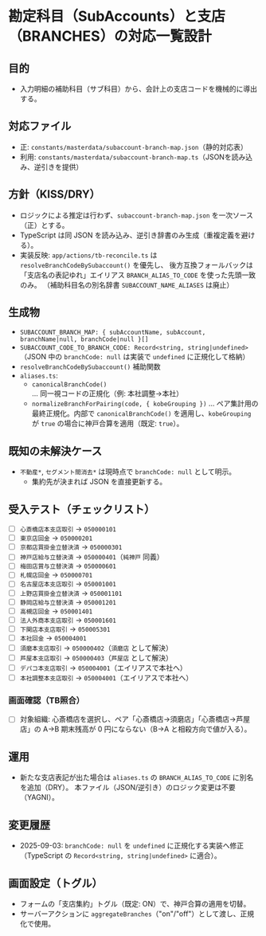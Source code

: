 # 勘定科目（SubAccounts）と支店（BRANCHES）の対応一覧設計

## 目的
- 入力明細の補助科目（サブ科目）から、会計上の支店コードを機械的に導出する。

## 対応ファイル
- 正: `constants/masterdata/subaccount-branch-map.json`（静的対応表）
- 利用: `constants/masterdata/subaccount-branch-map.ts`（JSONを読み込み、逆引きを提供）

## 方針（KISS/DRY）
- ロジックによる推定は行わず、`subaccount-branch-map.json` を一次ソース（正）とする。
- TypeScript は同 JSON を読み込み、逆引き辞書のみ生成（重複定義を避ける）。
- 実装反映: `app/actions/tb-reconcile.ts` は `resolveBranchCodeBySubaccount()` を優先し、
  後方互換フォールバックは「支店名の表記ゆれ」エイリアス `BRANCH_ALIAS_TO_CODE` を使った先頭一致のみ。
  （補助科目名の別名辞書 `SUBACCOUNT_NAME_ALIASES` は廃止）

## 生成物
- `SUBACCOUNT_BRANCH_MAP: { subAccountName, subAccount, branchName|null, branchCode|null }[]`
- `SUBACCOUNT_CODE_TO_BRANCH_CODE: Record<string, string|undefined>`（JSON 中の `branchCode: null` は実装で `undefined` に正規化して格納）
- `resolveBranchCodeBySubaccount()` 補助関数
- `aliases.ts`:
  - `canonicalBranchCode()` … 同一視コードの正規化（例: 本社調整→本社）
  - `normalizeBranchForPairing(code, { kobeGrouping })` … ペア集計用の最終正規化。内部で `canonicalBranchCode()` を適用し、`kobeGrouping` が `true` の場合に神戸合算を適用（既定: `true`）。

## 既知の未解決ケース
- `不動産*`, `セグメント間消去*` は現時点で `branchCode: null` として明示。
  - 集約先が決まれば JSON を直接更新する。

## 受入テスト（チェックリスト）
- [ ] `心斎橋店本支店取引` → `050000101`
- [ ] `東京店回金` → `050000201`
- [ ] `京都店買掛金立替決済` → `050000301`
- [ ] `神戸店給与立替決済` → `050000401`（`純神戸` 同義）
- [ ] `梅田店賞与立替決済` → `050000601`
- [ ] `札幌店回金` → `050000701`
- [ ] `名古屋店本支店取引` → `050001001`
- [ ] `上野店買掛金立替決済` → `050001101`
- [ ] `静岡店給与立替決済` → `050001201`
- [ ] `高槻店回金` → `050001401`
- [ ] `法人外商本支店取引` → `050001601`
- [ ] `下関店本支店取引` → `050005301`
- [ ] `本社回金` → `050004001`
- [ ] `須磨本支店取引` → `050000402`（`須磨店` として解決）
- [ ] `芦屋本支店取引` → `050000403`（`芦屋店` として解決）
- [ ] `デパコ本支店取引` → `050004001`（エイリアスで本社へ）
- [ ] `本社調整本支店取引` → `050004001`（エイリアスで本社へ）

### 画面確認（TB照合）
- [ ] 対象組織: 心斎橋店を選択し、ペア「心斎橋店→須磨店」「心斎橋店→芦屋店」の A→B 期末残高が 0 円にならない（B→A と相殺方向で値が入る）。

## 運用
- 新たな支店表記が出た場合は `aliases.ts` の `BRANCH_ALIAS_TO_CODE` に別名を追加（DRY）。
  本ファイル（JSON/逆引き）のロジック変更は不要（YAGNI）。

## 変更履歴
- 2025-09-03: `branchCode: null` を `undefined` に正規化する実装へ修正（TypeScript の `Record<string, string|undefined>` に適合）。

## 画面設定（トグル）
- フォームの「支店集約」トグル（既定: ON）で、神戸合算の適用を切替。
- サーバーアクションに `aggregateBranches`（"on"/"off"）として渡し、正規化で使用。
